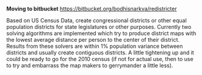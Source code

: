 **Moving to bitbucket**  https://bitbucket.org/bodhisnarkva/redistricter

Based on US Census Data, create congressional districts or other equal population districts for state legislatures or other purposes. Currently two solving algorithms are implemented which try to produce district maps with the lowest average distance per person to the center of their district. Results from these solvers are within 1% population variance between districts and usually create contiguous districts. A little tightening up and it could be ready to go for the 2010 census (if not for actual use, then to use to try and embarrass the map makers to gerrymander a little less).